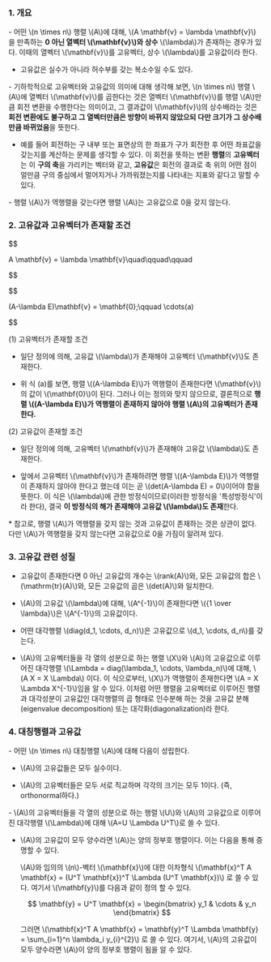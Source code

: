 
### 1. 개요

\- 어떤 \\(n \times n\\) 행렬 \\(A\\)에 대해, \\(A \mathbf{v} = \lambda \mathbf{v}\\) 을 만족하는 **0 아닌 열벡터 \\(\mathbf{v}\\)와 상수** \\(\lambda\\)가 존재하는 경우가 있다. 이때의 열벡터 \\(\mathbf{v}\\)를 고유벡터, 상수 \\(\lambda\\)를 고유값이라 한다.

- 고유값은 실수가 아니라 허수부를 갖는 복소수일 수도 있다.

\- 기하학적으로 고유벡터와 고유값의 의미에 대해 생각해 보면, \\(n \times n\\) 행렬 \\(A\\)에 열벡터 \\(\mathbf{v}\\)를 곱한다는 것은 열벡터 \\(\mathbf{v}\\)를 행렬 \\(A\\)만큼 회전 변환을 수행한다는 의미이고, 그 결과값이 \\(\mathbf{v}\\)의 상수배라는 것은 **회전 변환에도 불구하고 그 열벡터만큼은 방향이 바뀌지 않았으되 다만 크기가 그 상수배만큼 바뀌었음**을 뜻한다. 

- 예를 들어 회전하는 구 내부 또는 표면상의 한 좌표가 구가 회전한 후 어떤 좌표값을 갖는지를 계산하는 문제를 생각할 수 있다. 이 회전을 뜻하는 변환 **행렬**의 **고유벡터**는 이 **구의 축**을 가리키는 벡터와 같고, **고유값**은 회전의 결과로 축 위의 어떤 점이 얼만큼 구의 중심에서 멀어지거나 가까워졌는지를 나타내는 지표와 같다고 말할 수 있다.


\- 행렬 \\(A\\)가 역행렬을 갖는다면 행렬 \\(A\\)는 고유값으로 0을 갖지 않는다.

### 2. 고유값과 고유벡터가 존재할 조건


$$

A \mathbf{v} = \lambda \mathbf{v}\quad\qquad\qquad  

$$

$$

(A-\lambda E)\mathbf{v} = \mathbf{0}\;\qquad \cdots(a)

$$

(1) 고유벡터가 존재할 조건

- 일단 정의에 의해, 고유값 \\(\lambda\\)가 존재해야 고유벡터 \\(\mathbf{v}\\)도 존재한다.

- 위 식 (a)를 보면, 행렬 \\((A-\lambda E)\\)가 역행렬이 존재한다면 \\(\mathbf{v}\\)의 값이 \\(\mathbf{0}\\)이 된다. 그러나 이는 정의와 맞지 않으므로, 결론적으로 **행렬 \\((A-\lambda E)\\)가 역행렬이 존재하지 않아야 행렬 \\(A\\)의 고유벡터가 존재한다.**


(2) 고유값이 존재할 조건

- 일단 정의에 의해, 고유벡터 \\(\mathbf{v}\\)가 존재해야 고유값 \\(\lambda\\)도 존재한다.

- 앞에서 고유벡터 \\(\mathbf{v}\\)가 존재하려면 행렬 \\((A-\lambda E)\\)가 역행렬이 존재하지 않아야 한다고 했는데 이는 곧 \\(det(A-\lambda E) = 0\\)이어야 함을 뜻한다. 이 식은 \\(\lambda\\)에 관한 방정식이므로(이러한 방정식을 '특성방정식'이라 한다), 결국 **이 방정식의 해가 존재해야 고유값 \\(\lambda\\)도 존재**한다.

\* 참고로, 행렬 \\(A\\)가 역행렬을 갖지 않는 것과 고유값이 존재하는 것은 상관이 없다. 다만 \\(A\\)가 역행렬을 갖지 않는다면 고유값으로 0을 가짐이 알려져 있다.

### 3. 고유값 관련 성질

- 고유값이 존재한다면 0 아닌 고유값의 개수는 \\(rank(A)\\)와, 모든 고유값의 합은 \\(\mathrm{tr}(A)\\)와, 모든 고유값의 곱은 \\(det(A)\\)와 일치한다.

-  \\(A\\)의 고유값 \\(\lambda\\)에 대해, \\(A^{-1}\\)이 존재한다면 \\({1 \over \lambda}\\)은 \\(A^{-1}\\)의 고유값이다.

- 어떤 대각행렬 \\(diag(d_1, \cdots, d_n)\\)은 고유값으로 \\(d_1, \cdots, d_n\\)를 갖는다.

- \\(A\\)의 고유벡터들을 각 열의 성분으로 하는 행렬 \\(X\\)와 \\(A\\)의 고유값으로 이루어진 대각행렬 \\(\Lambda = diag(\lambda_1, \cdots, \lambda_n)\\)에 대해, \\(A X = X \Lambda\\) 이다. 이 식으로부터, \\(X\\)가 역행렬이 존재한다면 \\(A = X \Lambda X^{-1}\\)임을 알 수 있다. 이처럼 어떤 행렬을 고유벡터로 이루어진 행렬과 대각성분이 고유값인 대각행렬의 곱 형태로 인수분해 하는 것을 고유값 분해(eigenvalue decomposition) 또는 대각화(diagonalization)라 한다.


### 4. 대칭행렬과 고유값

\-  어떤 \\(n \times n\\) 대칭행렬 \\(A\\)에 대해 다음이 성립한다.

- \\(A\\)의 고유값들은 모두 실수이다.

- \\(A\\)의 고유벡터들은 모두 서로 직교하며 각각의 크기는 모두 1이다. (즉, orthonormal하다.)

\- \\(A\\)의 고유벡터들을 각 열의 성분으로 하는 행렬 \\(U\\)와 \\(A\\)의 고유값으로 이루어진 대각행렬 \\(\Lambda\\)에 대해 \\(A=U \Lambda U^T\\)로 쓸 수 있다.

- \\(A\\)의 고유값이 모두 양수라면 \\(A\\)는 양의 정부호 행렬이다. 이는 다음을 통해 증명할 수 있다.

  \\(A\\)와 임의의 \\(n\\)-벡터 \\(\mathbf{x}\\)에 대한 이차형식 \\(\mathbf{x}^T A \mathbf{x} = (U^T \mathbf{x})^T \Lambda (U^T \mathbf{x})\\) 로 쓸 수 있다. 여기서 \\(\mathbf{y}\\)를 다음과 같이 정의 할 수 있다.

  $$ \mathbf{y} = U^T \mathbf{x} = \begin{bmatrix} y_1 & \cdots & y_n \end{bmatrix} $$
  
  그러면 \\(\mathbf{x}^T A \mathbf{x} = \mathbf{y}^T \Lambda \mathbf{y} = \sum_{i=1}^n \lambda_i y_{i}^{2}\\) 로 쓸 수 있다. 여기서, \\(A\\)의 고유값이 모두 양수라면 \\(A\\)이 양의 정부호 행렬이 됨을 알 수 있다.



  